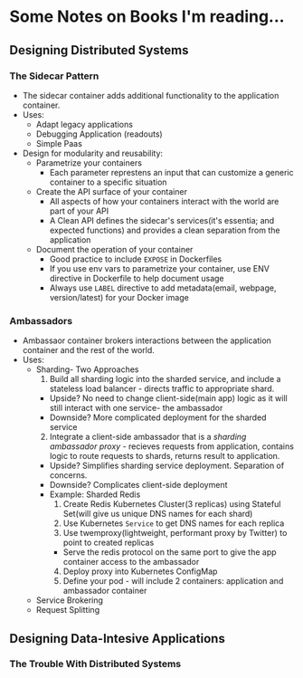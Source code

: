 # Some Notes on Books I'm reading...
## Designing Distributed Systems

### The Sidecar Pattern
 - The sidecar container adds additional functionality to the application container.
 - Uses: 
    - Adapt legacy applications
    - Debugging Application (readouts)
    - Simple Paas
  - Design for modularity and reusability:
    - Parametrize your containers
      - Each parameter represtens an input that can customize a generic container to a specific situation
    - Create the API surface of your container
      - All aspects of how your containers interact with the world are part of your API
      - A Clean API defines the sidecar's services(it's essentia; and expected functions) and provides a clean separation from the application
    - Document the operation of your container
      - Good practice to include ```EXPOSE``` in Dockerfiles
      - If you use env vars to parametrize your container, use ENV directive in Dockerfile to help document usage
      - Always use ```LABEL``` directive to add metadata(email, webpage, version/latest) for your Docker image
      
### Ambassadors
  - Ambassaor container brokers interactions between the application container and the rest of the world.
  - Uses:
    - Sharding- Two Approaches
      1. Build all sharding logic into the sharded service, and include a stateless load balancer - directs traffic to appropriate shard. 
        - Upside? No need to change client-side(main app) logic as it will still interact with one service- the ambassador
        - Downside? More complicated deployment for the sharded service
      2. Integrate a client-side ambassador that is a *sharding ambassador proxy* - recieves requests from application, contains logic to route requests to shards, returns result to application.
        - Upside? Simplifies sharding service deployment. Separation of concerns.
        - Downside? Complicates client-side deployment
        - Example: Sharded Redis
          1. Create Redis Kubernetes Cluster(3 replicas) using Stateful Set(will give us unique DNS names for each shard)
          2. Use Kubernetes ```Service``` to get DNS names for each replica
          3. Use twemproxy(lightweight, performant proxy by Twitter) to point to created replicas
            - Serve the redis protocol on the same port to give the app container access to the ambassador
          4. Deploy proxy into Kubernetes ConfigMap
          5. Define your pod - will include 2 containers: application and ambassador container
     - Service Brokering
     - Request Splitting

## Designing Data-Intesive Applications

### The Trouble With Distributed Systems
